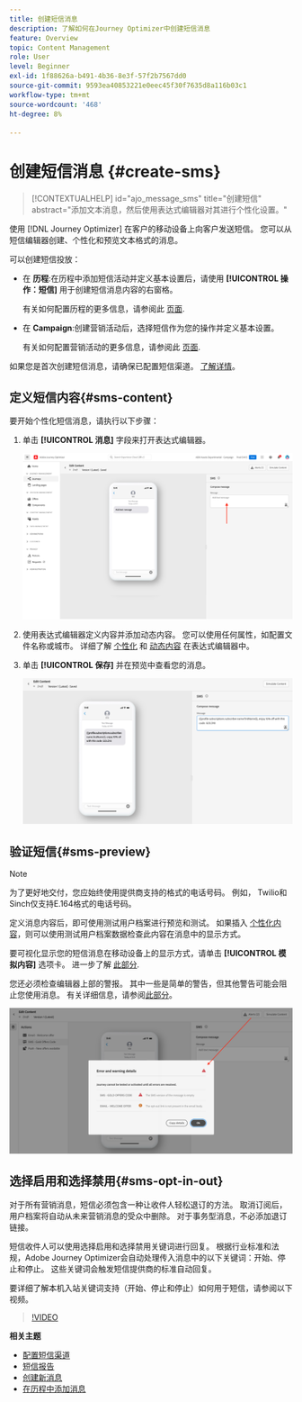 ```yaml
---
title: 创建短信消息
description: 了解如何在Journey Optimizer中创建短信消息
feature: Overview
topic: Content Management
role: User
level: Beginner
exl-id: 1f88626a-b491-4b36-8e3f-57f2b7567dd0
source-git-commit: 9593ea40853221e0eec45f30f7635d8a116b03c1
workflow-type: tm+mt
source-wordcount: '468'
ht-degree: 8%

---
```


# 创建短信消息 {#create-sms}

>[!CONTEXTUALHELP]
>id="ajo_message_sms"
>title="创建短信"
>abstract="添加文本消息，然后使用表达式编辑器对其进行个性化设置。"

使用 [!DNL Journey Optimizer] 在客户的移动设备上向客户发送短信。 您可以从短信编辑器创建、个性化和预览文本格式的消息。

可以创建短信投放：

* 在 **历程**:在历程中添加短信活动并定义基本设置后，请使用 **[!UICONTROL 操作：短信]** 用于创建短信消息内容的右窗格。

   有关如何配置历程的更多信息，请参阅此 [页面](../building-journeys/journey-gs.md).

* 在 **Campaign**:创建营销活动后，选择短信作为您的操作并定义基本设置。

   有关如何配置营销活动的更多信息，请参阅此 [页面](../campaigns/create-campaign.md#configure).

如果您是首次创建短信消息，请确保已配置短信渠道。 [了解详情](../configuration/sms-configuration.md)。

## 定义短信内容{#sms-content}

要开始个性化短信消息，请执行以下步骤：

1. 单击 **[!UICONTROL 消息]** 字段来打开表达式编辑器。

   ![](assets/sms-content.png)

1. 使用表达式编辑器定义内容并添加动态内容。 您可以使用任何属性，如配置文件名称或城市。 详细了解 [个性化](../personalization/personalize.md) 和 [动态内容](../personalization/get-started-dynamic-content.md) 在表达式编辑器中。

1. 单击 **[!UICONTROL 保存]** 并在预览中查看您的消息。

   ![](assets/sms-content-preview.png)

## 验证短信{#sms-preview}

>[!NOTE]
>
> 为了更好地交付，您应始终使用提供商支持的格式的电话号码。 例如， Twilio和Sinch仅支持E.164格式的电话号码。

定义消息内容后，即可使用测试用户档案进行预览和测试。 如果插入 [个性化内容](../personalization/personalize.md)，则可以使用测试用户档案数据检查此内容在消息中的显示方式。

要可视化显示您的短信消息在移动设备上的显示方式，请单击 **[!UICONTROL 模拟内容]** 选项卡。 进一步了解 [此部分](../design/preview.md).

您还必须检查编辑器上部的警报。  其中一些是简单的警告，但其他警告可能会阻止您使用消息。 有关详细信息，请参阅[此部分](alerts.md)。

![](assets/sms-alert-button.png)


## 选择启用和选择禁用{#sms-opt-in-out}

对于所有营销消息，短信必须包含一种让收件人轻松退订的方法。 取消订阅后，用户档案将自动从未来营销消息的受众中删除。 对于事务型消息，不必添加退订链接。

短信收件人可以使用选择启用和选择禁用关键词进行回复。 根据行业标准和法规，Adobe Journey Optimizer会自动处理传入消息中的以下关键词：开始、停止和停止。 这些关键词会触发短信提供商的标准自动回复。

要详细了解本机入站关键词支持（开始、停止和停止）如何用于短信，请参阅以下视频。

>[!VIDEO](https://video.tv.adobe.com/v/344026?quality=12)

<!--
## How-to video

Learn how to configure, author, and include SMS messaging into your customer journeys.

>[!VIDEO](https://video.tv.adobe.com/v/344460?quality=12)
-->
**相关主题**

* [配置短信渠道](../configuration/sms-configuration.md)
* [短信报告](../reports/journey-global-report.md#sms-global)
* [创建新消息](get-started-content.md)
* [在历程中添加消息](../building-journeys/journeys-message.md)

